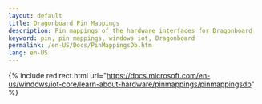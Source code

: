 ```yaml
---
layout: default
title: Dragonboard Pin Mappings
description: Pin mappings of the hardware interfaces for Dragonboard
keyword: pin, pin mappings, windows iot, Dragonboard
permalink: /en-US/Docs/PinMappingsDb.htm
lang: en-US
---
```

{% include redirect.html url="https://docs.microsoft.com/en-us/windows/iot-core/learn-about-hardware/pinmappings/pinmappingsdb" %}
